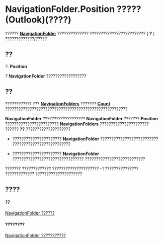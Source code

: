
# NavigationFolder.Position ????? (Outlook)(????)

??????  **[NavigationFolder](c8d7aabb-58ba-df5e-ccdc-06f73db7726c.md)** ?????????????? ????????????????????????? ( **?** ) ?????????????/?????


## ??

 _?_. **Position**

 _?_ **NavigationFolder** ??????????????????


## ??

???????????1 ???  **[NavigationFolders](ecff93b8-0c3f-5f31-5b61-c46d2622d2af.md)** ??????? **[Count](f6e71753-00cd-293c-93fd-f62d5822d9b1.md)** ???????????????????????????????????????????????????????

 **NavigationFolder** ??????????????????? **NavigationFolder** ??????? **Position** ???????????????????????? **NavigationFolders** ?????????????????????? ?????? **??** ????????????????????


- ?????????????????????? **NavigationFolder** ?????????????????????????? ??????????????????????????
    
- ?????????????????????? **NavigationFolder** ???????????????????????????????? ???????????????????????????
    
??????? ????????????? ????????????????????? -1 ??????????????? ????????????? ?????????????????????


## ????


#### ??


[NavigationFolder ??????](c8d7aabb-58ba-df5e-ccdc-06f73db7726c.md)
#### ????????


[NavigationFolder ???????????](http://msdn.microsoft.com/library/1ec2e16d-c7ca-86b1-9283-839a2b9aca05%28Office.15%29.aspx)